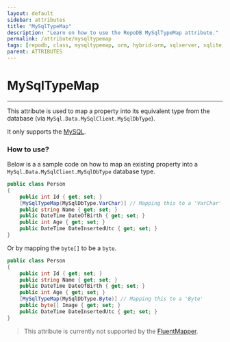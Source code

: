 ```yaml
---
layout: default
sidebar: attributes
title: "MySqlTypeMap"
description: "Learn on how to use the RepoDB MySqlTypeMap attribute."
permalink: /attribute/mysqltypemap
tags: [repodb, class, mysqltypemap, orm, hybrid-orm, sqlserver, sqlite, mysql, postgresql]
parent: ATTRIBUTES
---
```


# MySqlTypeMap

---

This attribute is used to map a property into its equivalent type from the database (via `MySql.Data.MySqlClient.MySqlDbType`).

It only supports the [MySQL](https://www.nuget.org/packages/RepoDb.MySql).

### How to use?

Below is a a sample code on how to map an existing property into a `MySql.Data.MySqlClient.MySqlDbType` database type.

```csharp
public class Person
{
    public int Id { get; set; }
    [MySqlTypeMap(MySqlDbType.VarChar)] // Mapping this to a 'VarChar'
    public string Name { get; set; }
    public DateTime DateOfBirth { get; set; }
    public int Age { get; set; }
    public DateTime DateInsertedUtc { get; set; }
}
```

Or by mapping the `byte[]` to be a `byte`.

```csharp
public class Person
{
    public int Id { get; set; }
    public string Name { get; set; }
    public DateTime DateOfBirth { get; set; }
    public int Age { get; set; }
    [MySqlTypeMap(MySqlDbType.Byte)] // Mapping this to a 'Byte'
    public byte[] Image { get; set; }
    public DateTime DateInsertedUtc { get; set; }
}
```

> This attribute is currently not supported by the [FluentMapper](/mapper/fluentmapper).